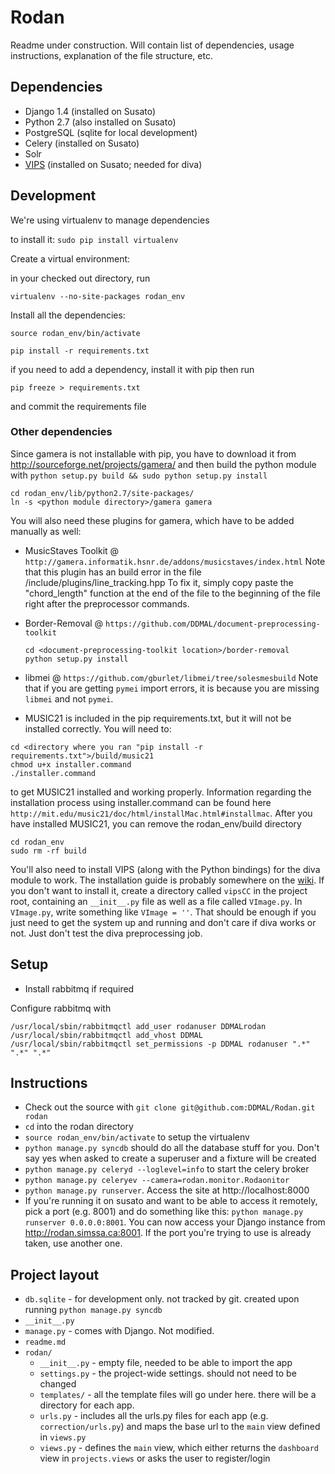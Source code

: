 Rodan
=====

Readme under construction. Will contain list of dependencies, usage instructions, explanation of the file structure, etc.

Dependencies
------------

* Django 1.4 (installed on Susato)
* Python 2.7 (also installed on Susato)
* PostgreSQL (sqlite for local development)
* Celery (installed on Susato)
* Solr
* [VIPS](http://www.vips.ecs.soton.ac.uk/index.php?title=VIPS) (installed on Susato; needed for diva)

Development
-----------

We're using virtualenv to manage dependencies

to install it: `sudo pip install virtualenv`

Create a virtual environment:

in your checked out directory, run

    virtualenv --no-site-packages rodan_env

Install all the dependencies:

    source rodan_env/bin/activate
    
    pip install -r requirements.txt

if you need to add a dependency, install it with pip then run

    pip freeze > requirements.txt

and commit the requirements file

### Other dependencies

Since gamera is not installable with pip, you have to download it from http://sourceforge.net/projects/gamera/
and then build the python module with `python setup.py build && sudo python setup.py install`

```
cd rodan_env/lib/python2.7/site-packages/
ln -s <python module directory>/gamera gamera
```

You will also need these plugins for gamera, which have to be added manually as well:

* MusicStaves Toolkit @ `http://gamera.informatik.hsnr.de/addons/musicstaves/index.html`
  Note that this plugin has an build error in the file <root dir of toolkit>/include/plugins/line_tracking.hpp
  To fix it, simply copy paste the "chord_length" function at the end of the file to the beginning of the file
  right after the preprocessor commands.

* Border-Removal @ `https://github.com/DDMAL/document-preprocessing-toolkit`
  ```
  cd <document-preprocessing-toolkit location>/border-removal
  python setup.py install
  ```

* libmei @ `https://github.com/gburlet/libmei/tree/solesmesbuild`
  Note that if you are getting `pymei` import errors, it is because you are missing `libmei` and not `pymei`.

* MUSIC21 is included in the pip requirements.txt, but it will not be installed correctly. You will need to:
```
cd <directory where you ran "pip install -r requirements.txt">/build/music21
chmod u+x installer.command
./installer.command
```
  to get MUSIC21 installed and working properly. Information regarding the installation process using installer.command
  can be found here `http://mit.edu/music21/doc/html/installMac.html#installmac`.
  After you have installed MUSIC21, you can remove the rodan_env/build directory
```
cd rodan_env
sudo rm -rf build
```

You'll also need to install VIPS (along with the Python bindings) for the diva module to work. The installation guide is probably somewhere on the [wiki](http://www.vips.ecs.soton.ac.uk/). If you don't want to install it, create a directory called `vipsCC` in the project root, containing an `__init__.py` file as well as a file called `VImage.py`. In `VImage.py`, write something like `VImage = ''`. That should be enough if you just need to get the system up and running and don't care if diva works or not. Just don't test the diva preprocessing job.

Setup
-----
* Install rabbitmq if required

Configure rabbitmq with

    /usr/local/sbin/rabbitmqctl add_user rodanuser DDMALrodan
    /usr/local/sbin/rabbitmqctl add_vhost DDMAL
    /usr/local/sbin/rabbitmqctl set_permissions -p DDMAL rodanuser ".*" ".*" ".*"

Instructions
------------

* Check out the source with `git clone git@github.com:DDMAL/Rodan.git rodan`
* `cd` into the rodan directory
* `source rodan_env/bin/activate` to setup the virtualenv
* `python manage.py syncdb` should do all the database stuff for you. Don't say yes when asked
   to create a superuser and a fixture will be created
* `python manage.py celeryd --loglevel=info` to start the celery broker
* `python manage.py celeryev --camera=rodan.monitor.Rodaonitor`
* `python manage.py runserver`. Access the site at http://localhost:8000
* If you're running it on susato and want to be able to access it remotely, pick a port
  (e.g. 8001) and do something like this: `python manage.py runserver 0.0.0.0:8001`.
  You can now access your Django instance from http://rodan.simssa.ca:8001. If the
  port you're trying to use is already taken, use another one.

Project layout
-------------

* `db.sqlite` - for development only. not tracked by git. created upon running `python manage.py syncdb`
* `__init__.py`
* `manage.py` - comes with Django. Not modified.
* `readme.md`
* `rodan/`
    * `__init__.py` - empty file, needed to be able to import the app
    * `settings.py` - the project-wide settings. should not need to be changed
    * `templates/` - all the template files will go under here. there will be a directory for each app.
    * `urls.py` - includes all the urls.py files for each app (e.g. `correction/urls.py`) and maps the base url to the `main` view defined in `views.py`
    * `views.py` - defines the `main` view, which either returns the `dashboard` view in `projects.views` or asks the user to register/login
